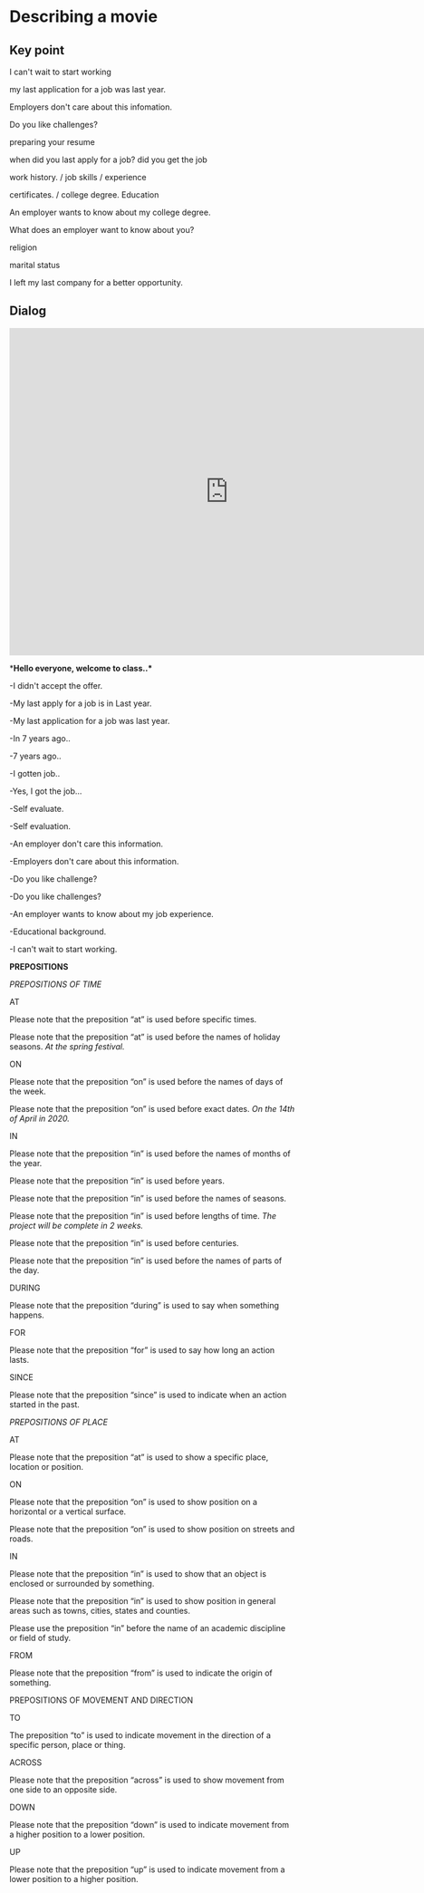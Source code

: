 # Describing a movie

## Key point

I can't wait to start working

my last application for a job was last year.

Employers don't care about this infomation.

Do you like challenges?





preparing your resume

when did you last apply for a job? did you get the job

work history. / job skills / experience

certificates. / college degree. Education

An employer wants to know about my college degree.

What does an employer want to know about you?

religion

marital status

I left my last company for a better opportunity.

## Dialog

<iframe name="easyXDM_default9371_provider" id="easyXDM_default9371_provider" src="https://cns.ef-cdn.com/Juno/EvcContent/79/67/Preparing_your_resume/index.html?api_v=0.0.13&amp;accessKey=9f93dbf8-90e9-40f1-a81c-1cbb2ee90ba2&amp;attendanceToken=2f05d234-b66a-425c-a430-f5c23b835beb&amp;xdm_e=https%3A%2F%2Fevc.ef.com.cn&amp;xdm_c=default9371&amp;xdm_p=1" frameborder="0" style="box-sizing: border-box; width: 770.656px; height: 578px;"></iframe>

***Hello everyone, welcome to class..\***





-I didn't accept the offer.



-My last apply for a job is in Last year.

-My last application for a job was last year.



-In 7 years ago..

-7 years ago..



-I gotten job..

-Yes, I got the job...



-Self evaluate.

-Self evaluation.



-An employer don't care this information.

-Employers don't care about this information.



-Do you like challenge?

-Do you like challenges?





-An employer wants to know about my job experience.

-Educational background.



-I can't wait to start working.



**PREPOSITIONS**



*PREPOSITIONS OF TIME*



AT

Please note that the preposition “at” is used before specific times.



Please note that the preposition “at” is used before the names of holiday seasons. *At the spring festival.*



ON

Please note that the preposition “on” is used before the names of days of the week.



Please note that the preposition “on” is used before exact dates. *On the 14th of April in 2020.*



IN

Please note that the preposition “in” is used before the names of months of the year.



Please note that the preposition “in” is used before years.



Please note that the preposition “in” is used before the names of seasons.



Please note that the preposition “in” is used before lengths of time. *The project will be complete in 2 weeks.*



Please note that the preposition “in” is used before centuries.



Please note that the preposition “in” is used before the names of parts of the day.





DURING

Please note that the preposition “during” is used to say when something happens.



FOR

Please note that the preposition “for” is used to say how long an action lasts.





SINCE

Please note that the preposition “since” is used to indicate when an action started in the past.







*PREPOSITIONS OF PLACE*



AT

Please note that the preposition “at” is used to show a specific place, location or position.



ON

Please note that the preposition “on” is used to show position on a horizontal or a vertical surface.



Please note that the preposition “on” is used to show position on streets and roads.



IN

Please note that the preposition “in” is used to show that an object is enclosed or surrounded by something.



Please note that the preposition “in” is used to show position in general areas such as towns, cities, states and counties.



Please use the preposition “in” before the name of an academic discipline or field of study.



FROM

Please note that the preposition “from” is used to indicate the origin of something.





PREPOSITIONS OF MOVEMENT AND DIRECTION



TO

The preposition “to” is used to indicate movement in the direction of a specific person, place or thing.



ACROSS

Please note that the preposition “across” is used to show movement from one side to an opposite side.



DOWN

Please note that the preposition “down” is used to indicate movement from a higher position to a lower position.



UP

Please note that the preposition “up” is used to indicate movement from a lower position to a higher position.